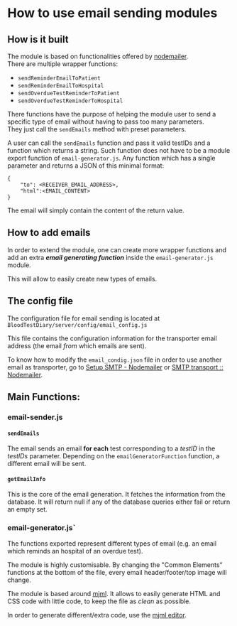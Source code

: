 
# How to use email sending modules

## How is it built

The module is based on functionalities offered by [nodemailer](https://nodemailer.com/about/).<br>
There are multiple wrapper functions:
* `sendReminderEmailToPatient`
* `sendReminderEmailToHospital`
* `sendOverdueTestReminderToPatient`
* `sendOverdueTestReminderToHospital`

There functions have the purpose of helping the module user to send a specific
type of email without having to pass too many parameters.<br> 
They just call the `sendEmails` method with preset parameters.

A user can call the `sendEmails` function and pass it valid testIDs and a function which returns a string.
Such function does not have to be a module export function of `email-generator.js`. 
Any function which has a single parameter and returns a JSON of this minimal format:
```
{
	"to": <RECEIVER_EMAIL_ADDRESS>,
	"html":<EMAIL_CONTENT>
}
```
The email will simply contain the content of the return value.

## How to add emails
In order to extend the module, one can create more wrapper functions and add an extra ***email generating function*** inside the `email-generator.js` module.

This will allow to easily create new types of emails.

## The config file

The configuration file for email sending is located at `BloodTestDiary/server/config/email_config.js`

This file contains the configuration information for the transporter email address (the email *from* which emails are sent).

To know how to modify the `email_condig.json` file in order to use another email as transporter, go to [Setup SMTP - Nodemailer](https://community.nodemailer.com/2-0-0-beta/setup-smtp/) or [SMTP transport :: Nodemailer](https://nodemailer.com/smtp/).


## Main Functions:
### email-sender.js
#### `sendEmails`

The email sends an email **for each** test corresponding to a *testID* in the *testIDs* parameter.
Depending on the `emailGeneratorFunction` function, a different email will be sent.
#### `getEmailInfo`
This is the core of the email generation. It fetches the information from the database. It will return null if any of the database queries either fail or return an empty set. 

### email-generator.js`

The functions exported represent different types of email (e.g. an email which reminds an hospital of an overdue test).

The module is highly customisable. By changing the "Common Elements" functions at the bottom of the file, every email header/footer/top image will change.

The module is based around [mjml](https://mjml.io). It allows to easily generate HTML and CSS code with little code, to keep the file as *clean* as possible.

In order to generate different/extra code, use the [mjml editor](https://mjml.io/try-it-live).

